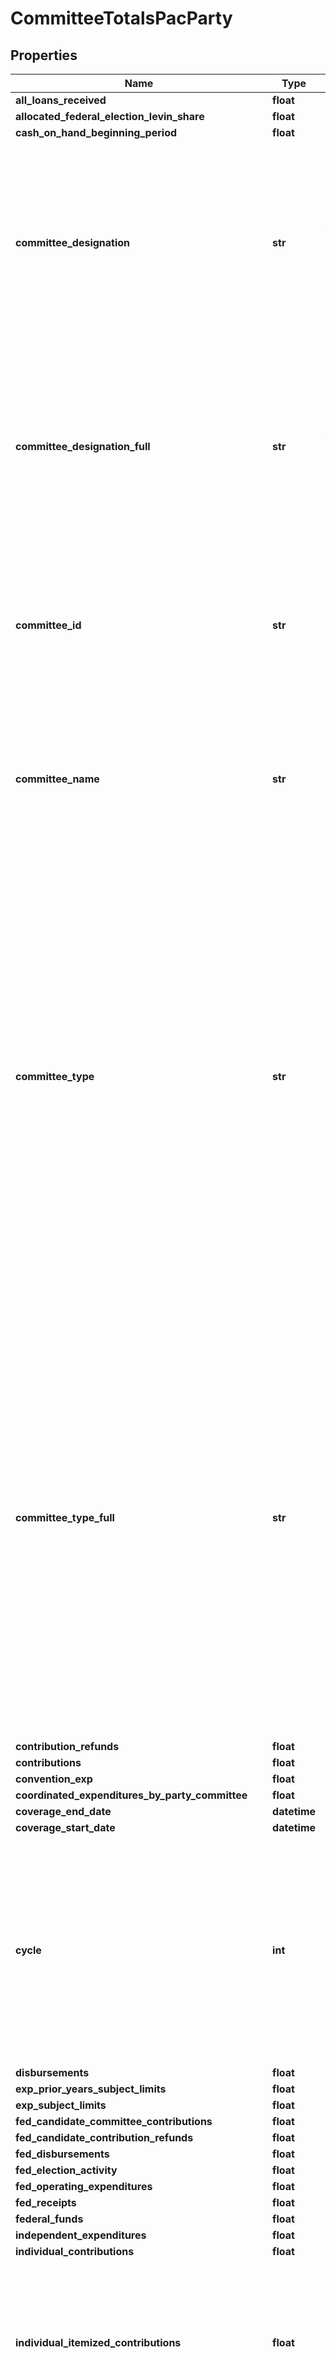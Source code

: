 # CommitteeTotalsPacParty

## Properties
Name | Type | Description | Notes
------------ | ------------- | ------------- | -------------
**all_loans_received** | **float** |  | [optional]
**allocated_federal_election_levin_share** | **float** |  | [optional]
**cash_on_hand_beginning_period** | **float** |  | [optional]
**committee_designation** | **str** | The one-letter designation code of the organization:          - A authorized by a candidate          - J joint fundraising committee          - P principal campaign committee of a candidate          - U unauthorized          - B lobbyist/registrant PAC          - D leadership PAC  | [optional]
**committee_designation_full** | **str** | The one-letter designation code of the organization:          - A authorized by a candidate          - J joint fundraising committee          - P principal campaign committee of a candidate          - U unauthorized          - B lobbyist/registrant PAC          - D leadership PAC  | [optional]
**committee_id** | **str** |  A unique identifier assigned to each committee or filer registered with the FEC. In general committee id&#39;s begin with the letter C which is followed by eight digits.  | [optional]
**committee_name** | **str** | The name of the committee. If a committee changes its name,     the most recent name will be shown. Committee names are not unique. Use committee_id     for looking up records. | [optional]
**committee_type** | **str** | The one-letter type code of the organization:         - C communication cost         - D delegate         - E electioneering communication         - H House         - I independent expenditor (person or group)         - N PAC - nonqualified         - O independent expenditure-only (super PACs)         - P presidential         - Q PAC - qualified         - S Senate         - U single candidate independent expenditure         - V PAC with non-contribution account, nonqualified         - W PAC with non-contribution account, qualified         - X party, nonqualified         - Y party, qualified         - Z national party non-federal account  | [optional]
**committee_type_full** | **str** | The one-letter type code of the organization:         - C communication cost         - D delegate         - E electioneering communication         - H House         - I independent expenditor (person or group)         - N PAC - nonqualified         - O independent expenditure-only (super PACs)         - P presidential         - Q PAC - qualified         - S Senate         - U single candidate independent expenditure         - V PAC with non-contribution account, nonqualified         - W PAC with non-contribution account, qualified         - X party, nonqualified         - Y party, qualified         - Z national party non-federal account  | [optional]
**contribution_refunds** | **float** |  | [optional]
**contributions** | **float** | Contribution | [optional]
**convention_exp** | **float** |  | [optional]
**coordinated_expenditures_by_party_committee** | **float** |  | [optional]
**coverage_end_date** | **datetime** |  | [optional]
**coverage_start_date** | **datetime** |  | [optional]
**cycle** | **int** |  Filter records to only those that are applicable to a given two-year period. This cycle follows the traditional House election cycle and subdivides the presidential and Senate elections into comparable two-year blocks. The cycle begins with an odd year and is named for its ending, even year.  | [optional]
**disbursements** | **float** | Disbursements | [optional]
**exp_prior_years_subject_limits** | **float** |  | [optional]
**exp_subject_limits** | **float** |  | [optional]
**fed_candidate_committee_contributions** | **float** |  | [optional]
**fed_candidate_contribution_refunds** | **float** |  | [optional]
**fed_disbursements** | **float** |  | [optional]
**fed_election_activity** | **float** |  | [optional]
**fed_operating_expenditures** | **float** |  | [optional]
**fed_receipts** | **float** |  | [optional]
**federal_funds** | **float** |  | [optional]
**independent_expenditures** | **float** |  | [optional]
**individual_contributions** | **float** |  | [optional]
**individual_itemized_contributions** | **float** | Individual itemized contributions are from individuals whose aggregate contributions total over $200 per individual per year. Be aware, some filers choose to itemize donations $200 or less. | [optional]
**individual_unitemized_contributions** | **float** | Unitemized contributions are made individuals whose aggregate contributions total $200 or less per individual per year. Be aware, some filers choose to itemize donations $200 or less and in that case those donations will appear in the itemized total. | [optional]
**itemized_convention_exp** | **float** |  | [optional]
**itemized_other_disb** | **float** |  | [optional]
**itemized_other_income** | **float** |  | [optional]
**itemized_other_refunds** | **float** |  | [optional]
**itemized_refunds_relating_convention_exp** | **float** |  | [optional]
**last_beginning_image_number** | **str** |  | [optional]
**last_cash_on_hand_end_period** | **float** |  | [optional]
**last_debts_owed_by_committee** | **float** |  | [optional]
**last_debts_owed_to_committee** | **float** |  | [optional]
**last_report_type_full** | **str** |  | [optional]
**last_report_year** | **int** |  | [optional]
**loan_repayments_made** | **float** |  | [optional]
**loan_repayments_received** | **float** |  | [optional]
**loans_and_loan_repayments_made** | **float** |  | [optional]
**loans_and_loan_repayments_received** | **float** |  | [optional]
**loans_made** | **float** |  | [optional]
**net_contributions** | **float** |  | [optional]
**net_operating_expenditures** | **float** |  | [optional]
**non_allocated_fed_election_activity** | **float** |  | [optional]
**offsets_to_operating_expenditures** | **float** |  | [optional]
**operating_expenditures** | **float** |  | [optional]
**other_disbursements** | **float** |  | [optional]
**other_fed_operating_expenditures** | **float** |  | [optional]
**other_fed_receipts** | **float** |  | [optional]
**other_political_committee_contributions** | **float** |  | [optional]
**other_refunds** | **float** |  | [optional]
**party_full** | **str** | Party affiliated with a candidate or committee | [optional]
**pdf_url** | **str** |  | [optional]
**political_party_committee_contributions** | **float** |  | [optional]
**receipts** | **float** |  | [optional]
**refunded_individual_contributions** | **float** |  | [optional]
**refunded_other_political_committee_contributions** | **float** |  | [optional]
**refunded_political_party_committee_contributions** | **float** |  | [optional]
**refunds_relating_convention_exp** | **float** |  | [optional]
**report_form** | **str** |  | [optional]
**shared_fed_activity** | **float** |  | [optional]
**shared_fed_activity_nonfed** | **float** |  | [optional]
**shared_fed_operating_expenditures** | **float** |  | [optional]
**shared_nonfed_operating_expenditures** | **float** |  | [optional]
**total_exp_subject_limits** | **float** |  | [optional]
**total_transfers** | **float** |  | [optional]
**transaction_coverage_date** | **date** |  | [optional]
**transfers_from_affiliated_party** | **float** |  | [optional]
**transfers_from_nonfed_account** | **float** |  | [optional]
**transfers_from_nonfed_levin** | **float** |  | [optional]
**transfers_to_affiliated_committee** | **float** |  | [optional]
**unitemized_convention_exp** | **float** |  | [optional]
**unitemized_other_disb** | **float** |  | [optional]
**unitemized_other_income** | **float** |  | [optional]
**unitemized_other_refunds** | **float** |  | [optional]
**unitemized_refunds_relating_convention_exp** | **float** |  | [optional]

[[Back to Model list]](../README.md#documentation-for-models) [[Back to API list]](../README.md#documentation-for-api-endpoints) [[Back to README]](../README.md)
